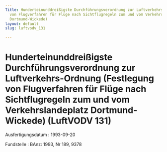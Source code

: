 ```yaml
---
Title: Hunderteinunddreißigste Durchführungsverordnung zur Luftverkehrs-Ordnung (Festlegung
  von Flugverfahren für Flüge nach Sichtflugregeln zum und vom Verkehrslandeplatz
  Dortmund-Wickede)
layout: default
slug: luftvodv_131

---
```


# Hunderteinunddreißigste Durchführungsverordnung zur Luftverkehrs-Ordnung (Festlegung von Flugverfahren für Flüge nach Sichtflugregeln zum und vom Verkehrslandeplatz Dortmund-Wickede) (LuftVODV 131)

Ausfertigungsdatum
:   1993-09-20

Fundstelle
:   BAnz: 1993, Nr 189, 9378

